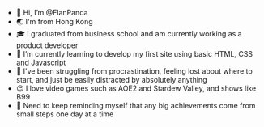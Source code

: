 - 👋 Hi, I’m @FlanPanda
- 🌏 I'm from Hong Kong 
- 🎓 I graduated from business school and am currently working as a product developer
- 🌱 I’m currently learning to develop my first site using basic HTML, CSS and Javascript
- 🤢 I've been struggling from procrastination, feeling lost about where to start, and just be easily distracted by absolutely anything
- 😍 I love video games such as AOE2 and Stardew Valley, and shows like B99
- 🤡 Need to keep reminding myself that any big achievements come from small steps one day at a time

<!---
FlanPanda/FlanPanda is a ✨ special ✨ repository because its `README.md` (this file) appears on your GitHub profile.
You can click the Preview link to take a look at your changes.
--->
